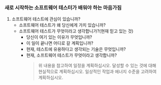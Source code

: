 ### 새로 시작하는 소프트웨어 테스터가 배워야 하는 마음가짐

1. 소프트웨어 테스트에 관심이 있습니까?
    - 소프트웨어 테스트가 왜 당신에게 가치 있습니까?
    - 소프트웨어 테스트가 무엇이라고 생각합니가?(현재 믿고 있는 것)
        * 당신이 여기 있는 이유가 무엇입니까?
        * 이 일이 끝나면 어디로 갈 계획입니까?
        * 현재, 테스트에 유용하다고 생각되는 기술은 무엇입니까?
        * 현재, 소프트웨어 테스트가 무엇이라고 생각합니까?
            > 위 내용을 참고하여 일정을 계획하십시오.
            > 달성할 수 있는 것에 대해 현실적으로 계획하십시오.
            > 일상적인 작업과 에너지 수준을 고려하여 계획하십시오.

                                           